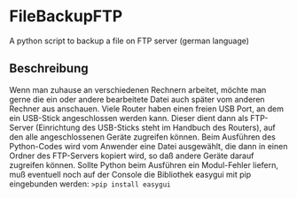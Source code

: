 # FileBackupFTP
A python script to backup a file on FTP server (german language)
## Beschreibung ##
Wenn man zuhause an verschiedenen Rechnern arbeitet, möchte man gerne die ein oder andere bearbeitete Datei auch später vom anderen Rechner aus anschauen. Viele Router haben einen freien USB Port, an dem ein USB-Stick angeschlossen werden kann. Dieser dient dann als FTP-Server (Einrichtung des USB-Sticks steht im Handbuch des Routers), auf den alle angeschlossenen Geräte zugreifen können. Beim Ausführen des Python-Codes wird vom Anwender eine Datei ausgewählt, die dann in einen Ordner des FTP-Servers kopiert wird, so daß andere Geräte darauf zugreifen können. Sollte Python beim Ausführen ein Modul-Fehler liefern, muß eventuell noch auf der Console die Bibliothek easygui mit pip eingebunden werden: 
`>pip install easygui`
